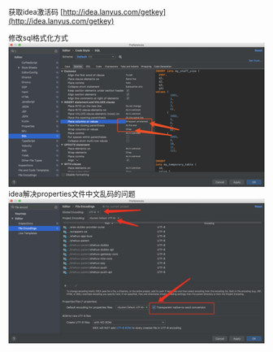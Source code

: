 获取idea激活码 [http://idea.lanyus.com/getkey](http://idea.lanyus.com/getkey)



修改sql格式化方式![](/assets/import3.png)idea解决properties文件中文乱码的问题![](/assets/import2.png)

